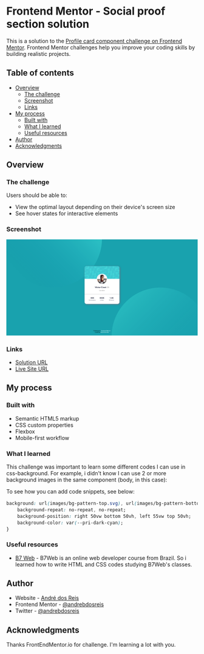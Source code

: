# Frontend Mentor - Social proof section solution

This is a solution to the [Profile card component challenge on Frontend Mentor](https://www.frontendmentor.io/challenges/profile-card-component-cfArpWshJ). Frontend Mentor challenges help you improve your coding skills by building realistic projects. 

## Table of contents

- [Overview](#overview)
  - [The challenge](#the-challenge)
  - [Screenshot](#screenshot)
  - [Links](#links)
- [My process](#my-process)
  - [Built with](#built-with)
  - [What I learned](#what-i-learned)
  - [Useful resources](#useful-resources)
- [Author](#author)
- [Acknowledgments](#acknowledgments)

## Overview

### The challenge

Users should be able to:

- View the optimal layout depending on their device's screen size
- See hover states for interactive elements

### Screenshot

![](./screenshot.png)

### Links

- [Solution URL](https://github.com/andrebdosreis/FEM-NEW-profile-card-component-main)
- [Live Site URL](https://andrebdosreis.github.io/FEM-NEW-profile-card-component-main)

## My process

### Built with

- Semantic HTML5 markup
- CSS custom properties
- Flexbox
- Mobile-first workflow


### What I learned

This challenge was important to learn some different codes I can use in css-background. For example, i didn't know I can use 2 or more background images in the same component (body, in this case):

To see how you can add code snippets, see below:

```css
background: url(images/bg-pattern-top.svg), url(images/bg-pattern-bottom.svg);
    background-repeat: no-repeat, no-repeat;
    background-position: right 50vw bottom 50vh, left 55vw top 50vh;
    background-color: var(--pri-dark-cyan);
}
```
### Useful resources

- [B7 Web](https://www.b7web.com.br) - B7Web is an online web developer course from Brazil. So i learned how to write HTML and CSS codes studying B7Web's classes.


## Author

- Website - [André dos Reis](https://www.andredosreis.com.br)
- Frontend Mentor - [@andrebdosreis](https://www.frontendmentor.io/profile/andrebdosreis)
- Twitter - [@andrebdosreis](https://www.twitter.com/andrebdosreis)


## Acknowledgments

Thanks FrontEndMentor.io for challenge. I'm learning a lot with you.

